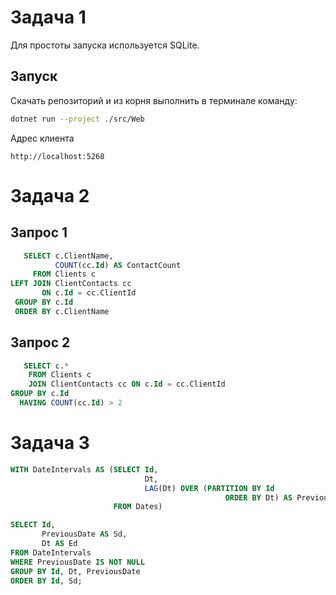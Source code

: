 ﻿# Задача 1

Для простоты запуска используется SQLite.

## Запуск
Скачать репозиторий и из корня выполнить в терминале команду:
```sh
dotnet run --project ./src/Web
```

Адрес клиента
```
http://localhost:5268
```

# Задача 2

## Запрос 1
```sql
   SELECT c.ClientName,
          COUNT(cc.Id) AS ContactCount
     FROM Clients c
LEFT JOIN ClientContacts cc 
       ON c.Id = cc.ClientId
 GROUP BY c.Id
 ORDER BY c.ClientName
```

## Запрос 2

```sql
   SELECT c.*
    FROM Clients c
    JOIN ClientContacts cc ON c.Id = cc.ClientId
GROUP BY c.Id
  HAVING COUNT(cc.Id) > 2
```

# Задача 3
```sql
WITH DateIntervals AS (SELECT Id,
                              Dt,
                              LAG(Dt) OVER (PARTITION BY Id 
                                                ORDER BY Dt) AS PreviousDate
                       FROM Dates)

SELECT Id,
       PreviousDate AS Sd,
       Dt AS Ed
FROM DateIntervals
WHERE PreviousDate IS NOT NULL
GROUP BY Id, Dt, PreviousDate
ORDER BY Id, Sd;
```
